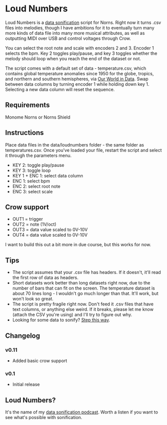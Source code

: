 # Loud Numbers

Loud Numbers is a [data sonification](https://en.wikipedia.org/wiki/Sonification) script for Norns. Right now it turns .csv files into melodies, though I have ambitions for it to eventually turn many more kinds of data file into many more musical attributes, as well as outputting MIDI over USB and control voltages through Crow.

You can select the root note and scale with encoders 2 and 3. Encoder 1 selects the bpm. Key 2 toggles play/pause, and key 3 toggles whether the melody should loop when you reach the end of the dataset or not.

The script comes with a default set of data - temperature.csv, which contains global temperature anomalies since 1950 for the globe, tropics, and northern and southern hemispheres, via [Our World in Data](https://ourworldindata.org/grapher/temperature-anomaly?time=1950..2019&country=~Global). Swap between data columns by turning encoder 1 while holding down key 1. Selecting a new data column will reset the sequence.

## Requirements

Monome Norns or Norns Shield

## Instructions

Place data files in the data/loudnumbers folder - the same folder as temperatures.csv. Once you've loaded your file, restart the script and select it through the parameters menu.

- KEY 2: toggle play/pause
- KEY 3: toggle loop
- KEY 1 + ENC 1: select data column
- ENC 1: select bpm
- ENC 2: select root note
- ENC 3: select scale

## Crow support

- OUT1 = trigger
- OUT2 = note (1V/oct)
- OUT3 = data value scaled to 0V-10V
- OUT4 = data value scaled to 0V-10V

I want to build this out a bit more in due course, but this works for now.

## Tips

- The script assumes that your .csv file has headers. If it doesn't, it'll read the first row of data as headers.
- Short datasets work better than long datasets right now, due to the number of bars that can fit on the screen. The temperature dataset is about 70 lines long - I wouldn't go much longer than that. It'll work, but won't look so great.
- The script is pretty fragile right now. Don't feed it .csv files that have text columns, or anything else weird. If it breaks, please let me know (attach the CSV you're using) and I'll try to figure out why.
- Looking for some data to sonify? [Step this way](https://docs.google.com/spreadsheets/d/1wZhPLMCHKJvwOkP4juclhjFgqIY8fQFMemwKL2c64vk/edit#gid=0).

## Changelog

### v0.11

- Added basic crow support

### v0.1

- Initial release

## Loud Numbers?
It's the name of my [data sonification podcast](https://www.loudnumbers.net/). Worth a listen if you want to see what's possible with sonification.

